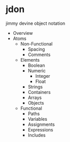 # jdon
jimmy devine object notation


* Overview
* Atoms
  * Non-Functional
    * Spacing
    * Comments  
  * Elements
    * Boolean
    * Numeric
      * Integer
      * Float
    * Strings
    * Containers
    *   Arrays
    *   Objects
  * Functional
    * Paths
    * Variables
    * Assignments
    * Expressions
    * Includes
